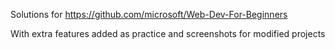 Solutions for https://github.com/microsoft/Web-Dev-For-Beginners

With extra features added as practice and screenshots for modified projects
